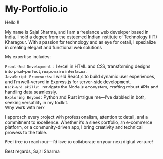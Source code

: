 # My-Portfolio.io

Hello !! 

My name is Sajal Sharma, and I am a freelance web developer based in India. I hold a degree from the esteemed Indian Institute of Technology (IIT) Kharagpur. With a passion for technology and an eye for detail, I specialize in creating elegant and functional web solutions. 

My expertise includes: 

```Front-End Development ```: I excel in HTML and CSS, transforming designs into pixel-perfect, responsive interfaces. \
``` JavaScript Frameworks ```: I wield React.js to build dynamic user experiences, and I’m well-versed in Express.js for server-side development. \
``` Back-End Skills ```: I navigate the Node.js ecosystem, crafting robust APIs and handling data seamlessly. \
``` Exploring Beyond ``` : Python and Rust intrigue me—I’ve dabbled in both, seeking versatility in my toolkit. \
Why work with me? 

I approach every project with professionalism, attention to detail, and a commitment to excellence. Whether it’s a sleek portfolio, an e-commerce platform, or a community-driven app, I bring creativity and technical prowess to the table. 

Feel free to reach out—I’d love to collaborate on your next digital venture! 

Best regards, Sajal Sharma 
